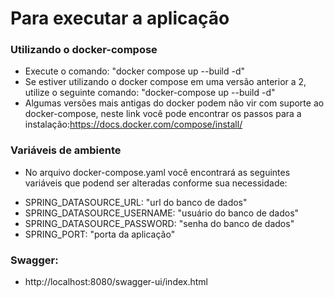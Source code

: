 # Para executar a aplicação

### Utilizando o docker-compose
 * Execute o comando: "docker compose up --build -d"
 * Se estiver utilizando o docker compose em uma versão anterior a 2, utilize o seguinte comando: "docker-compose up --build -d"
 * Algumas versões mais antigas do docker podem não vir com suporte ao docker-compose, neste link você pode encontrar os passos para a instalação:https://docs.docker.com/compose/install/


### Variáveis de ambiente
* No arquivo docker-compose.yaml você encontrará as seguintes variáveis que podend ser alteradas conforme sua necessidade:
 - SPRING_DATASOURCE_URL: "url do banco de dados"
 - SPRING_DATASOURCE_USERNAME: "usuário do banco de dados"
 - SPRING_DATASOURCE_PASSWORD: "senha do banco de dados"
 - SPRING_PORT: "porta da aplicação"


### Swagger:
* http://localhost:8080/swagger-ui/index.html